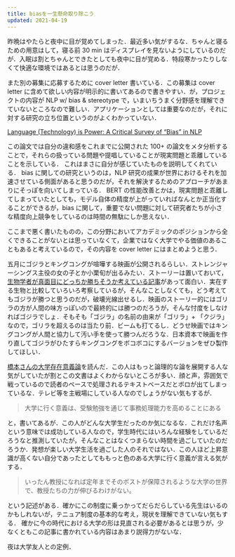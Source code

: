 ```yaml
---
title: biasを一生懸命取り除こう
updated: 2021-04-19
---
```


昨晩はやたらと夜中に目が覚めてしまった．最近多い気がするな．ちゃんと寝るための用意はして，寝る前 30 min はディスプレイを見ないようにしているのだが．入眠は割とちゃんとできたとしても夜中に目が覚める．特段寒かったりしなくて快適な環境ではあるとは思うのだが．

また別の募集に応募するために cover letter 書いている．この募集は cover letter に含めて欲しい内容が明示的に書いてあるので書きやすい．が，プロジェクトの内容が NLP w/ bias & stereotype で，いまいちうまく分野感を理解できていないところなので難しい．アプリケーションとしては重要なのだが，それに対する研究の立ち位置というのがよくわかっていない．

[Language (Technology) is Power: A Critical Survey of “Bias” in NLP](https://www.aclweb.org/anthology/2020.acl-main.485/)

この論文では自分の違和感をこれまでに公開された 100+ の論文をメタ分析することで，それらの扱っている問題や提唱していることが現実問題と乖離していることを示している．
これはまさに自分が感じていたものを説明してくれている．
bias に関しての研究というのは，NLP 研究の成果が世界におけるそれを加速させている側面があると思うのだが，それを解決するためのアプローチがあまりにそっぽを向いてしまっている．
BERT の性能改善とかは，現実問題と乖離してしまっていたとしても，モデル自体の精度が上がっていればなんとか正当化することができるが，bias に関して，重要でない問題に対して研究者たちが小さな精度向上競争をしているのは時間の無駄にしか思えない．

ここまで悪く書いたものの，この分野においてアカデミックのポジションから全くできることがないとは思っていなくて，企業ではなく大学でやる価値のあることもあると考えているので，その内容を cover letter  にはまとめようと思う．

五月にゴジラとキングコングが喧嘩する映画が公開されるらしい．ストレンジャーシングス主役の女の子とか小栗旬が出るみたい．ストーリーは置いておいて，[生物学者が真面目にどっちか勝ちそうか考えている記事](https://theconversation.com/godzilla-vs-kong-a-functional-morphologist-uses-science-to-pick-a-winner-157101)があって面白い．実在する生物と比較していろいろ考察しているが，そんなことしなくても，どう考えてもゴジラが勝つと思うのだが，破壊光線出せるし．映画のストーリー的にはゴリラの方が人間の味方っぽいので最終的には勝つのだろうが，そんな忖度をしなければゴジラでしょ．そもそも「ゴジラ」の名前の由来が「ゴリラ」+ 「クジラ」なので，ゴリラを超えるのは当たり前．ビームも打てるし．どうせ映画ではキングコングが人間と協力して汚い手を使って勝つんだろうな．日本資本で映画を作り直してゴジラがひたすらキングコングをボコボコにするバージョンをぜひ製作してほしい．

[橋本さんの大学存在意義論](https://president.jp/articles/-/44784)を読んだ．この人はもっと論理的な論を展開する人な気がしていたが割とこの文書はよくわからないところが多い．顔と声，雰囲気で戦っているので読者のペースで処理されるテキストベースだとボロが出てしまっているな．テレビ等を主戦場にしている人なのでしょうがない気もするが．

> 大学に行く意義は、受験勉強を通じて事務処理能力を高めることにある

と，書いてあるが．この人がどんな大学生だったのか気になるな．これだけ名声という意味では成功している人なので，学生時代にはいろんな経験をしているだろうなと推測していたが，そんなことはなくつまらない時間を過ごしていたのだろうか．発想が楽しい大学生活を過ごした人のそれではない．この人ほど上昇意識が高くない自分であったとしてももっと色のある大学に行く意義が言える気がする．

> いったん教授になれば定年までそのポストが保障されるような大学の世界で、教授たちの力が伸びるわけがない。

という記述がある．確かにこの制度に乗っかってだらだらしている先生はいるのかもしれないが，テニュア制度の基本的な考え，現状を理解できていない気もする．
確かに今の時代における大学の形は見直される必要があるとは思うが，少なくともこの記事に書かれている内容はあまり説得力がないな．

夜は大学友人との定例．
